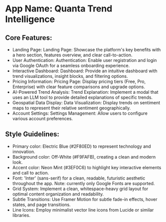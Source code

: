 # **App Name**: Quanta Trend Intelligence

## Core Features:

- Landing Page: Landing Page: Showcase the platform's key benefits with a hero section, features overview, and clear call-to-action.
- User Authentication: Authentication: Enable user registration and login via Google OAuth for a seamless onboarding experience.
- Interactive Dashboard: Dashboard: Provide an intuitive dashboard with trend visualizations, insight blocks, and filtering options.
- Pricing Information: Pricing Page: Display pricing tiers (Free, Pro, Enterprise) with clear feature comparisons and upgrade options.
- AI-Powered Trend Analysis: Trend Explanation: Implement a modal that uses an LLM tool to provide detailed explanations of specific trends.
- Geospatial Data Display: Data Visualization: Display trends on sentiment maps to represent their relative sentiment geographically.
- Account Settings: Settings Management: Allow users to configure various account preferences.

## Style Guidelines:

- Primary color: Electric Blue (#2F80ED) to represent technology and innovation.
- Background color: Off-White (#F9FAFB), creating a clean and modern look.
- Accent color: Neon Mint (#3EF0C6) to highlight key interactive elements and call to action.
- Font: 'Inter' (sans-serif) for a clean, readable, futuristic aesthetic throughout the app. Note: currently only Google Fonts are supported.
- Grid System: Implement a clean, whitespace-heavy grid layout for optimal content organization and readability.
- Subtle Transitions: Use Framer Motion for subtle fade-in effects, hover states, and page transitions.
- Line Icons: Employ minimalist vector line icons from Lucide or similar libraries.